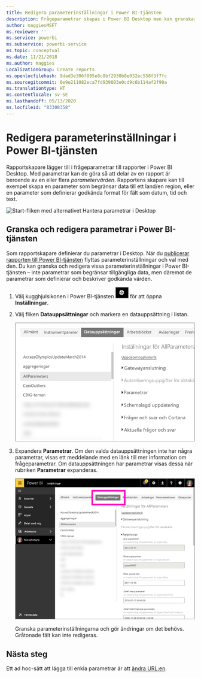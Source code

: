 ```yaml
---
title: Redigera parameterinställningar i Power BI-tjänsten
description: Frågeparametrar skapas i Power BI Desktop men kan granskas och uppdateras i Power BI-tjänsten
author: maggiesMSFT
ms.reviewer: ''
ms.service: powerbi
ms.subservice: powerbi-service
ms.topic: conceptual
ms.date: 11/21/2018
ms.author: maggies
LocalizationGroup: Create reports
ms.openlocfilehash: 9dad3e306f895e8c8bf2930b8e032ec558f3f7fc
ms.sourcegitcommit: 0e9e211082eca7fd939803e0cd9c6b114af2f90a
ms.translationtype: HT
ms.contentlocale: sv-SE
ms.lasthandoff: 05/13/2020
ms.locfileid: "83308358"
---
```

# <a name="edit-parameter-settings-in-the-power-bi-service"></a>Redigera parameterinställningar i Power BI-tjänsten
Rapportskapare lägger till i frågeparametrar till rapporter i Power BI Desktop. Med parametrar kan de göra så att delar av en rapport är beroende av en eller flera *parametervärden*. Rapportens skapare kan till exempel skapa en parameter som begränsar data till ett land/en region, eller en parameter som definierar godkända format för fält som datum, tid och text.

![Start-fliken med alternativet Hantera parametrar i Desktop](media/service-parameters/power-bi-manage-parameters.png)

## <a name="review-and-edit-parameters-in-power-bi-service"></a>Granska och redigera parametrar i Power BI-tjänsten

Som rapportskapare definierar du parametrar i Desktop. När du [publicerar rapporten till Power BI-tjänsten](../create-reports/desktop-upload-desktop-files.md) flyttas parameterinställningar och val med den. Du kan granska och redigera vissa parameterinställningar i Power BI-tjänsten – inte parametrar som begränsar tillgängliga data, men däremot de parametrar som definierar och beskriver godkända värden.

1. Välj kugghjulsikonen i Power BI-tjänsten ![kugghjulsikon](media/service-parameters/power-bi-cog.png) för att öppna **Inställningar**.

2. Välj fliken **Datauppsättningar** och markera en datauppsättning i listan. 
    
    ![Fönstret Inställningar med fliken Datauppsättningar markerad](media/service-parameters/power-bi-select-dataset2.png)

3. Expandera **Parametrar**.  Om den valda datauppsättningen inte har några parametrar, visas ett meddelande med en länk till mer information om frågeparametrar. Om datauppsättningen har parametrar visas dessa när rubriken **Parametrar** expanderas. 

    ![Fönstret Inställningar med Parametrar expanderat](media/service-parameters/power-bi-settings.png)

    Granska parameterinställningarna och gör ändringar om det behövs. Gråtonade fält kan inte redigeras. 


## <a name="next-steps"></a>Nästa steg
Ett ad hoc-sätt att lägga till enkla parametrar är att [ändra URL:en](../collaborate-share/service-url-filters.md).